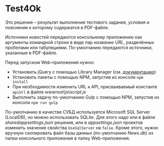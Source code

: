 # Test4Ok
Это решение – результат выполнения тестового задания, условия и пояснения к которому содержатся в PDF-файле.

Источники новостей передаются консольному приложению как аргументы командной строки в виде пар *название URL*, разделённых пробелами или табуляциями. По-умолчанию передаются источники, указанные в PDF-файле.

Перед запуском Web-приложения нужно:
- Установить jQuery с помощью Library Manager (см. [документацию](https://docs.microsoft.com/ru-ru/aspnet/core/client-side/libman/?view=aspnetcore-2.2))
- Установить пакеты с помощью NPM, запустив из консоли `npm install`
- При необходимости изменить URL к API, присваиваемый константе `apiUrl` в файле *wwwroot\js\script.js*
- Выполнить задачу по-умолчанию Gulp с помощью NPM, запустив из консоли `npm run gulp`

По-умолчанию в качестве СУБД используется Microsoft SQL Server (LocalDB), но можно использовать SQLite. Для этого надо или в файле *sharedappsettings.json* решения, или в *appsettings.json* проектов изменить значение свойства `UseSqlServer` на `false`. Кроме этого, нужно вручную скопировать файл базы данных (по-умолчанию *News.db*) из папки консольного приложения в папку Web-приложения.
